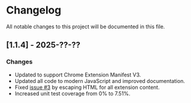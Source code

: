# Changelog

All notable changes to this project will be documented in this file.

## [1.1.4] - 2025-??-??

### Changes

-   Updated to support Chrome Extension Manifest V3.
-   Updated all code to modern JavaScript and improved documentation.
-   Fixed [issue #3](https://github.com/codedread/spaces/issues/3) by escaping
    HTML for all extension content.
-   Increased unit test coverage from 0% to 7.51%.
